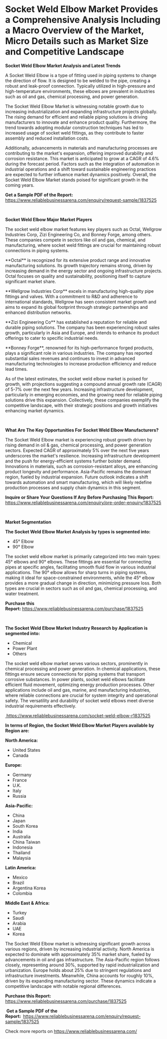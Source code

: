 <p><h1>Socket Weld Elbow Market Provides a Comprehensive Analysis Including a Macro Overview of the Market, Micro Details such as Market Size and Competitive Landscape</h1></p><p><strong>Socket Weld Elbow Market Analysis and Latest Trends</strong></p>
<p><p>A Socket Weld Elbow is a type of fitting used in piping systems to change the direction of flow. It is designed to be welded to the pipe, creating a robust and leak-proof connection. Typically utilized in high-pressure and high-temperature environments, these elbows are prevalent in industries such as oil and gas, chemical processing, and power generation.</p><p>The Socket Weld Elbow Market is witnessing notable growth due to increasing industrialization and expanding infrastructure projects globally. The rising demand for efficient and reliable piping solutions is driving manufacturers to innovate and enhance product quality. Furthermore, the trend towards adopting modular construction techniques has led to increased usage of socket weld fittings, as they contribute to faster assembly and reduced installation costs.</p><p>Additionally, advancements in materials and manufacturing processes are contributing to the market's expansion, offering improved durability and corrosion resistance. This market is anticipated to grow at a CAGR of 4.6% during the forecast period. Factors such as the integration of automation in industrial operations and a shift toward sustainable engineering practices are expected to further influence market dynamics positively. Overall, the Socket Weld Elbow Market stands poised for significant growth in the coming years.</p></p>
<p><strong>Get a Sample PDF of the Report:&nbsp;</strong> <a href="https://www.reliablebusinessarena.com/enquiry/request-sample/1837525?utm_campaign=3506&utm_medium=2&utm_source=Github&utm_content=ia&utm_term=11042025&utm_id=socket-weld-elbow">https://www.reliablebusinessarena.com/enquiry/request-sample/1837525</a></p>
<p>&nbsp;</p>
<p><strong>Socket Weld Elbow Major Market Players</strong></p>
<p><p>The socket weld elbow market features key players such as Octal, Wellgrow Industries Corp, Zizi Engineering Co, and Bonney Forge, among others. These companies compete in sectors like oil and gas, chemical, and manufacturing, where socket weld fittings are crucial for maintaining robust connections in piping systems.</p><p>**Octal** is recognized for its extensive product range and innovative manufacturing solutions. Its growth trajectory remains strong, driven by increasing demand in the energy sector and ongoing infrastructure projects. Octal focuses on quality and sustainability, positioning itself to capture significant market share.</p><p>**Wellgrow Industries Corp** excels in manufacturing high-quality pipe fittings and valves. With a commitment to R&D and adherence to international standards, Wellgrow has seen consistent market growth and aims to expand its global footprint through strategic partnerships and enhanced distribution networks.</p><p>**Zizi Engineering Co** has established a reputation for reliable and durable piping solutions. The company has been experiencing robust sales growth, particularly in Asia and Europe, and intends to enhance its product offerings to cater to specific industrial needs.</p><p>**Bonney Forge**, renowned for its high-performance forged products, plays a significant role in various industries. The company has reported substantial sales revenues and continues to invest in advanced manufacturing technologies to increase production efficiency and reduce lead times.</p><p>As of the latest estimates, the socket weld elbow market is poised for growth, with projections suggesting a compound annual growth rate (CAGR) of 5-7% over the next few years. Increasing infrastructure development, particularly in emerging economies, and the growing need for reliable piping solutions drive this expansion. Collectively, these companies exemplify the competitive landscape, with their strategic positions and growth initiatives enhancing market dynamics.</p></p>
<p>&nbsp;</p>
<p><strong>What Are The Key Opportunities For Socket Weld Elbow Manufacturers?</strong></p>
<p><p>The Socket Weld Elbow market is experiencing robust growth driven by rising demand in oil & gas, chemical processing, and power generation sectors. Expected CAGR of approximately 5% over the next five years underscores the market's resilience. Increasing infrastructure development and the push for energy-efficient systems further bolster demand. Innovations in materials, such as corrosion-resistant alloys, are enhancing product longevity and performance. Asia-Pacific remains the dominant region, fueled by industrial expansion. Future outlook indicates a shift towards automation and smart manufacturing, which will likely redefine production processes and supply chain dynamics in this segment.</p></p>
<p><strong>Inquire or Share Your Questions If Any Before Purchasing This Report:</strong> <a href="https://www.reliablebusinessarena.com/enquiry/pre-order-enquiry/1837525?utm_campaign=3506&utm_medium=2&utm_source=Github&utm_content=ia&utm_term=11042025&utm_id=socket-weld-elbow">https://www.reliablebusinessarena.com/enquiry/pre-order-enquiry/1837525</a></p>
<p>&nbsp;</p>
<p><strong>Market Segmentation</strong></p>
<p><strong>The Socket Weld Elbow Market Analysis by types is segmented into:</strong></p>
<p><ul><li>45° Elbow</li><li>90° Elbow</li></ul></p>
<p><p>The socket weld elbow market is primarily categorized into two main types: 45° elbows and 90° elbows. These fittings are essential for connecting pipes at specific angles, facilitating smooth fluid flow in various industrial applications. The 90° elbow allows for sharp turns in piping systems, making it ideal for space-constrained environments, while the 45° elbow provides a more gradual change in direction, minimizing pressure loss. Both types are crucial in sectors such as oil and gas, chemical processing, and water treatment.</p></p>
<p><strong>Purchase this Report:&nbsp;</strong><a href="https://www.reliablebusinessarena.com/purchase/1837525?utm_campaign=3506&utm_medium=2&utm_source=Github&utm_content=ia&utm_term=11042025&utm_id=socket-weld-elbow">https://www.reliablebusinessarena.com/purchase/1837525</a></p>
<p>&nbsp;</p>
<p><strong>The Socket Weld Elbow Market Industry Research by Application is segmented into:</strong></p>
<p><ul><li>Chemical</li><li>Power Plant</li><li>Others</li></ul></p>
<p><p>The socket weld elbow market serves various sectors, prominently in chemical processing and power generation. In chemical applications, these fittings ensure secure connections for piping systems that transport corrosive substances. In power plants, socket weld elbows facilitate efficient fluid movement, optimizing energy production processes. Other applications include oil and gas, marine, and manufacturing industries, where reliable connections are crucial for system integrity and operational safety. The versatility and durability of socket weld elbows meet diverse industrial requirements effectively.</p></p>
<p><a href="https://www.reliablebusinessarena.com/socket-weld-elbow-r1837525?utm_campaign=3506&utm_medium=2&utm_source=Github&utm_content=ia&utm_term=11042025&utm_id=socket-weld-elbow">&nbsp;https://www.reliablebusinessarena.com/socket-weld-elbow-r1837525</a></p>
<p><strong>In terms of Region, the Socket Weld Elbow Market Players available by Region are:</strong></p>
<p>
    <p> <strong> North America: </strong>
        <ul>
            <li>United States</li>
            <li>Canada</li>
        </ul>
        </p> 
    <p> <strong> Europe: </strong>
        <ul>
            <li>Germany</li>
            <li>France</li>
            <li>U.K.</li>
            <li>Italy</li>
            <li>Russia</li>
        </ul>
        </p> 
    <p> <strong> Asia-Pacific: </strong>
        <ul>
            <li>China</li>
            <li>Japan</li>
            <li>South Korea</li>
            <li>India</li>
            <li>Australia</li>
            <li>China Taiwan</li>
            <li>Indonesia</li>
            <li>Thailand</li>
            <li>Malaysia</li>
        </ul>
        </p> 
    <p> <strong> Latin America: </strong>
        <ul>
            <li>Mexico</li>
            <li>Brazil</li>
            <li>Argentina Korea</li>
            <li>Colombia</li>
        </ul>
        </p> 
    <p> <strong> Middle East & Africa: </strong>
        <ul>
            <li>Turkey</li>
            <li>Saudi</li>
            <li>Arabia</li>
            <li>UAE</li>
            <li>Korea</li>
        </ul>
    </p>
    </p>
<p><p>The Socket Weld Elbow market is witnessing significant growth across various regions, driven by increasing industrial activity. North America is expected to dominate with approximately 35% market share, fueled by advancements in oil and gas infrastructure. The Asia-Pacific region follows closely, representing around 30%, supported by rapid industrialization and urbanization. Europe holds about 25% due to stringent regulations and infrastructure investments. Meanwhile, China accounts for roughly 10%, driven by its expanding manufacturing sector. These dynamics indicate a competitive landscape with notable regional differences.</p></p>
<p><strong>Purchase this Report: </strong><a href="https://www.reliablebusinessarena.com/purchase/1837525?utm_campaign=3506&utm_medium=2&utm_source=Github&utm_content=ia&utm_term=11042025&utm_id=socket-weld-elbow">https://www.reliablebusinessarena.com/purchase/1837525</a></p>
<p>&nbsp;<strong>Get a Sample PDF of the Report:&nbsp;&nbsp;</strong><a href="https://www.reliablebusinessarena.com/enquiry/request-sample/1837525?utm_campaign=3506&utm_medium=2&utm_source=Github&utm_content=ia&utm_term=11042025&utm_id=socket-weld-elbow">https://www.reliablebusinessarena.com/enquiry/request-sample/1837525</a></p>
<p><strong></strong></p>
<p>Check more reports on <a href="https://www.reliablebusinessarena.com/?utm_campaign=3506&utm_medium=2&utm_source=Github&utm_content=ia&utm_term=11042025&utm_id=socket-weld-elbow">https://www.reliablebusinessarena.com/</a></p>